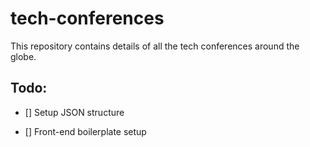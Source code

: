 # tech-conferences
This repository contains details of all the tech conferences around the globe.




## Todo:

*  [] Setup JSON structure
 
*  [] Front-end boilerplate setup
